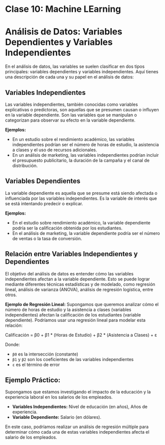 # Clase 10: Machine LEarning 

# Análisis de Datos: Variables Dependientes y Variables Independientes

En el análisis de datos, las variables se suelen clasificar en dos tipos principales: variables dependientes y variables independientes. Aquí tienes una descripción de cada una y su papel en el análisis de datos:

## Variables Independientes

Las variables independientes, también conocidas como variables explicativas o predictoras, son aquellas que se presumen causan o influyen en la variable dependiente. Son las variables que se manipulan o categorizan para observar su efecto en la variable dependiente.

**Ejemplos:**
- En un estudio sobre el rendimiento académico, las variables independientes podrían ser el número de horas de estudio, la asistencia a clases y el uso de recursos adicionales.
- En un análisis de marketing, las variables independientes podrían incluir el presupuesto publicitario, la duración de la campaña y el canal de distribución.

## Variables Dependientes

La variable dependiente es aquella que se presume está siendo afectada o influenciada por las variables independientes. Es la variable de interés que se está intentando predecir o explicar.

**Ejemplos:**
- En el estudio sobre rendimiento académico, la variable dependiente podría ser la calificación obtenida por los estudiantes.
- En el análisis de marketing, la variable dependiente podría ser el número de ventas o la tasa de conversión.

## Relación entre Variables Independientes y Dependientes

El objetivo del análisis de datos es entender cómo las variables independientes afectan a la variable dependiente. Esto se puede lograr mediante diferentes técnicas estadísticas y de modelado, como regresión lineal, análisis de varianza (ANOVA), análisis de regresión logística, entre otros.

**Ejemplo de Regresión Lineal:**
Supongamos que queremos analizar cómo el número de horas de estudio y la asistencia a clases (variables independientes) afectan la calificación de los estudiantes (variable dependiente). Podríamos usar una regresión lineal para modelar esta relación:

Calificación = β0 + β1 * (Horas de Estudio) + β2 * (Asistencia a Clases) + ε


Donde:
- `β0` es la intersección (constante)
- `β1` y `β2` son los coeficientes de las variables independientes
- `ε` es el término de error

## Ejemplo Práctico:

Supongamos que estamos investigando el impacto de la educación y la experiencia laboral en los salarios de los empleados.

- **Variables Independientes:** Nivel de educación (en años), Años de experiencia.
- **Variable Dependiente:** Salario (en dólares).

En este caso, podríamos realizar un análisis de regresión múltiple para determinar cómo cada una de estas variables independientes afecta el salario de los empleados.
